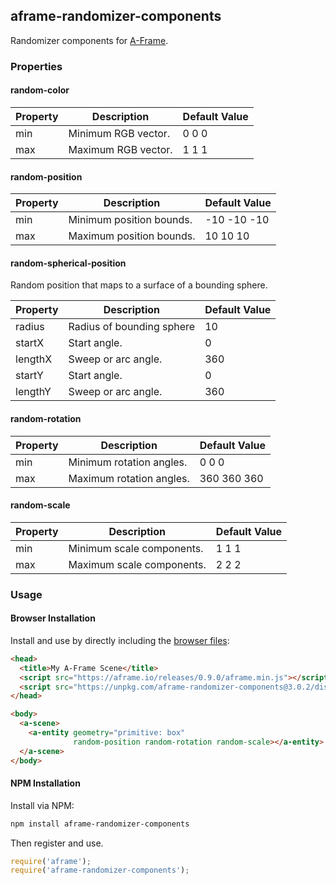 ## aframe-randomizer-components

Randomizer components for [A-Frame](https://aframe.io).

### Properties

#### random-color

| Property | Description         | Default Value |
|----------|---------------------|---------------|
| min      | Minimum RGB vector. | 0 0 0         |
| max      | Maximum RGB vector. | 1 1 1         |

#### random-position

| Property | Description              | Default Value |
|----------|--------------------------|---------------|
| min      | Minimum position bounds. | -10 -10 -10   |
| max      | Maximum position bounds. | 10 10 10      |

#### random-spherical-position

Random position that maps to a surface of a bounding sphere.

| Property | Description               | Default Value |
|----------|---------------------------|---------------|
| radius   | Radius of bounding sphere | 10            |
| startX   | Start angle.              | 0             |
| lengthX  | Sweep or arc angle.       | 360           |
| startY   | Start angle.              | 0             |
| lengthY  | Sweep or arc angle.       | 360           |

#### random-rotation

| Property | Description              | Default Value |
|----------|--------------------------|---------------|
| min      | Minimum rotation angles. | 0 0 0         |
| max      | Maximum rotation angles. | 360 360 360   |

#### random-scale

| Property | Description               | Default Value |
|----------|---------------------------|---------------|
| min      | Minimum scale components. | 1 1 1         |
| max      | Maximum scale components. | 2 2 2         |

### Usage

#### Browser Installation

Install and use by directly including the [browser files](dist):

```html
<head>
  <title>My A-Frame Scene</title>
  <script src="https://aframe.io/releases/0.9.0/aframe.min.js"></script>
  <script src="https://unpkg.com/aframe-randomizer-components@3.0.2/dist/aframe-randomizer-components.min.js"></script>
</head>

<body>
  <a-scene>
    <a-entity geometry="primitive: box"
              random-position random-rotation random-scale></a-entity>
  </a-scene>
</body>
```

#### NPM Installation

Install via NPM:

```bash
npm install aframe-randomizer-components
```

Then register and use.

```js
require('aframe');
require('aframe-randomizer-components');
```
